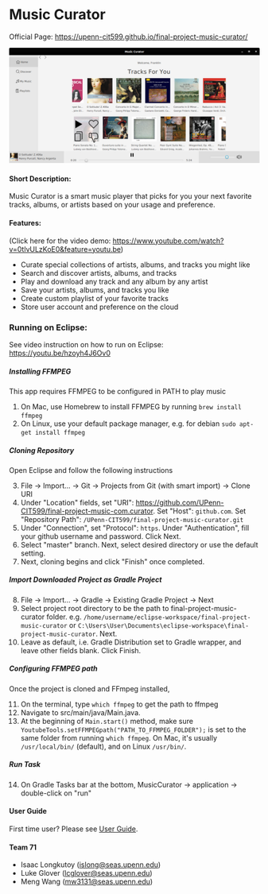 # Music Curator
Official Page: https://upenn-cit599.github.io/final-project-music-curator/

![alt test](screenshots/home.png)

#### Short Description:
Music Curator is a smart music player that picks for you your next favorite tracks, albums, or artists based on your usage and preference.

#### Features: 
(Click here for the video demo: https://www.youtube.com/watch?v=0tlvULzKoE0&feature=youtu.be)
* Curate special collections of artists, albums, and tracks you might like
* Search and discover artists, albums, and tracks  
* Play and download any track and any album by any artist
* Save your artists, albums, and tracks you like 
* Create custom playlist of your favorite tracks 
* Store user account and preference on the cloud 

### Running on Eclipse:
See video instruction on how to run on Eclipse: https://youtu.be/hzoyh4J6Ov0

##### Installing FFMPEG
This app requires FFMPEG to be configured in PATH to play music
1. On Mac, use Homebrew to install FFMPEG by running `brew install ffmpeg`
2. On Linux, use your default package manager, e.g. for debian `sudo apt-get install ffmpeg`

##### Cloning Repository
Open Eclipse and follow the following instructions

3. File -> Import... -> Git -> Projects from Git (with smart import) -> Clone URI
4. Under "Location" fields, set "URI": https://github.com/UPenn-CIT599/final-project-music-com.curator. Set "Host": `github.com`. Set "Repository Path": `/UPenn-CIT599/final-project-music-curator.git`
5. Under "Connection", set "Protocol": `https`. Under "Authentication", fill your github username and password. Click Next.
6. Select "master" branch. Next, select desired directory or use the default setting. 
7. Next, cloning begins and click "Finish" once completed.

##### Import Downloaded Project as Gradle Project
8. File -> Import... -> Gradle -> Existing Gradle Project -> Next
9. Select project root directory to be the path to final-project-music-curator folder. e.g. `/home/username/eclipse-workspace/final-project-music-curator` or `C:\Users\User\Documents\eclipse-workspace\final-project-music-curator`. Next.
10. Leave as default, i.e. Gradle Distribution set to Gradle wrapper, and leave other fields blank. Click Finish.

##### Configuring FFMPEG path
Once the project is cloned and FFmpeg installed,

11. On the terminal, type  `which ffmpeg` to get the path to ffmpeg
12. Navigate to src/main/java/Main.java.
13. At the beginning of `Main.start()` method, make sure `YoutubeTools.setFFMPEGpath("PATH_TO_FFMPEG_FOLDER");` is set to the same folder from running `which ffmpeg`. 
On Mac, it's usually `/usr/local/bin/` (default), and on Linux `/usr/bin/`. 

##### Run Task 
14. On Gradle Tasks bar at the bottom, MusicCurator -> application -> double-click on "run"

#### User Guide
First time user? Please see [User Guide](docs/guides.md).

#### Team 71
* Isaac Longkutoy ([islong@seas.upenn.edu](mailto:islong@seas.upenn.edu)) 
* Luke Glover ([lcglover@seas.upenn.edu](mailto:lcglover@seas.upenn.edu))
* Meng Wang ([mw3131@seas.upenn.edu](mailto:mw3131@seas.upenn.edu))

